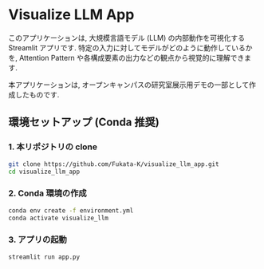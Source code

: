 # Visualize LLM App

このアプリケーションは, 大規模言語モデル (LLM) の内部動作を可視化する Streamlit アプリです.
特定の入力に対してモデルがどのように動作しているかを, Attention Pattern や各構成要素の出力などの観点から視覚的に理解できます.

本アプリケーションは, オープンキャンパスの研究室展示用デモの一部として作成したものです.

## 環境セットアップ (Conda 推奨)

### 1. 本リポジトリの clone

```bash
git clone https://github.com/Fukata-K/visualize_llm_app.git
cd visualize_llm_app
```

### 2. Conda 環境の作成

```bash
conda env create -f environment.yml
conda activate visualize_llm
```

### 3. アプリの起動

```bash
streamlit run app.py
```
